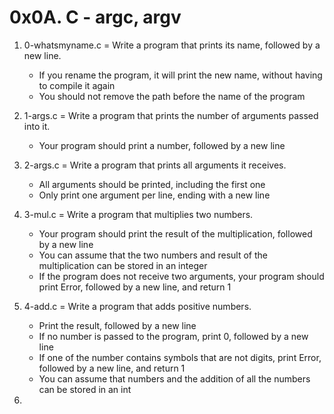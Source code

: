# 0x0A. C - argc, argv

1. 0-whatsmyname.c = Write a program that prints its name, followed by a new line.

	* If you rename the program, it will print the new name, without having to compile it again
	* You should not remove the path before the name of the program
2. 1-args.c = Write a program that prints the number of arguments passed into it.

	* Your program should print a number, followed by a new line 
3. 2-args.c = Write a program that prints all arguments it receives.

	* All arguments should be printed, including the first one
	* Only print one argument per line, ending with a new line 
4. 3-mul.c = Write a program that multiplies two numbers.

	* Your program should print the result of the multiplication, followed by a new line
	* You can assume that the two numbers and result of the multiplication can be stored in an integer
	* If the program does not receive two arguments, your program should print Error, followed by a new line, and return 1 
5. 4-add.c = Write a program that adds positive numbers.

	* Print the result, followed by a new line
	* If no number is passed to the program, print 0, followed by a new line
	* If one of the number contains symbols that are not digits, print Error, followed by a new line, and return 1
	* You can assume that numbers and the addition of all the numbers can be stored in an int 
6. 
